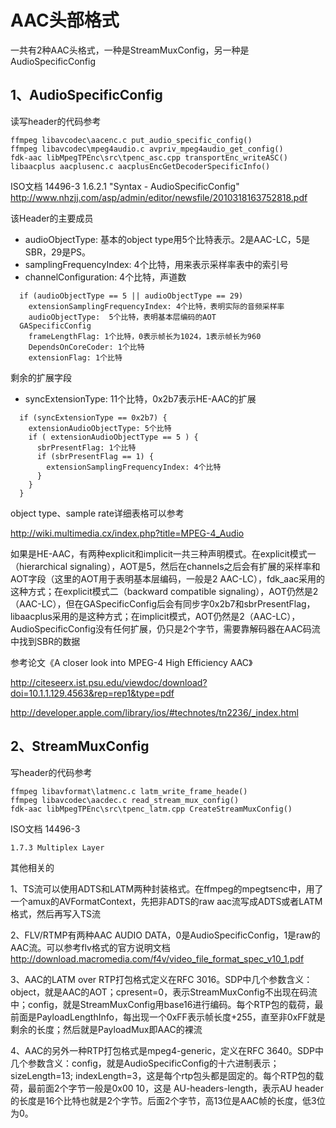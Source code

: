 # AAC头部格式 #

一共有2种AAC头格式，一种是StreamMuxConfig，另一种是AudioSpecificConfig

## 1、AudioSpecificConfig ##

读写header的代码参考

    ffmpeg libavcodec\aacenc.c put_audio_specific_config()
    ffmpeg libavcodec\mpeg4audio.c avpriv_mpeg4audio_get_config()
    fdk-aac libMpegTPEnc\src\tpenc_asc.cpp transportEnc_writeASC()
    libaacplus aacplusenc.c aacplusEncGetDecoderSpecificInfo()
 

ISO文档 14496-3
    1.6.2.1 "Syntax - AudioSpecificConfig"
http://www.nhzjj.com/asp/admin/editor/newsfile/2010318163752818.pdf
 
该Header的主要成员

- audioObjectType: 基本的object type用5个比特表示。2是AAC-LC，5是SBR，29是PS。
- samplingFrequencyIndex: 4个比特，用来表示采样率表中的索引号
- channelConfiguration: 4个比特，声道数

```
  if (audioObjectType == 5 || audioObjectType == 29)
    extensionSamplingFrequencyIndex: 4个比特，表明实际的音频采样率
    audioObjectType:  5个比特，表明基本层编码的AOT
  GASpecificConfig
    frameLengthFlag: 1个比特，0表示帧长为1024，1表示帧长为960
    DependsOnCoreCoder: 1个比特
    extensionFlag: 1个比特
```

剩余的扩展字段 

- syncExtensionType:  11个比特，0x2b7表示HE-AAC的扩展

```
  if (syncExtensionType == 0x2b7) {
    extensionAudioObjectType: 5个比特
    if ( extensionAudioObjectType == 5 ) {
      sbrPresentFlag: 1个比特
      if (sbrPresentFlag == 1) {
        extensionSamplingFrequencyIndex: 4个比特
      }
    }
  }
```

object type、sample rate详细表格可以参考

http://wiki.multimedia.cx/index.php?title=MPEG-4_Audio
 
如果是HE-AAC，有两种explicit和implicit一共三种声明模式。在explicit模式一（hierarchical signaling），AOT是5，然后在channels之后会有扩展的采样率和AOT字段（这里的AOT用于表明基本层编码，一般是2 AAC-LC），fdk_aac采用的这种方式；在explicit模式二（backward compatible signaling），AOT仍然是2（AAC-LC），但在GASpecificConfig后会有同步字0x2b7和sbrPresentFlag，libaacplus采用的是这种方式；在implicit模式，AOT仍然是2（AAC-LC），AudioSpecificConfig没有任何扩展，仍只是2个字节，需要靠解码器在AAC码流中找到SBR的数据

参考论文《A closer look into MPEG-4 High Efficiency AAC》

http://citeseerx.ist.psu.edu/viewdoc/download?doi=10.1.1.129.4563&rep=rep1&type=pdf

http://developer.apple.com/library/ios/#technotes/tn2236/_index.html
 
 
## 2、StreamMuxConfig ##

写header的代码参考

    ffmpeg libavformat\latmenc.c latm_write_frame_heade()
    ffmpeg libavcodec\aacdec.c read_stream_mux_config()
    fdk-aac libMpegTPEnc\src\tpenc_latm.cpp CreateStreamMuxConfig()
 
ISO文档 14496-3

    1.7.3 Multiplex Layer
 
 
其他相关的

1、TS流可以使用ADTS和LATM两种封装格式。在ffmpeg的mpegtsenc中，用了一个amux的AVFormatContext，先把非ADTS的raw aac流写成ADTS或者LATM格式，然后再写入TS流

2、FLV/RTMP有两种AAC AUDIO DATA，0是AudioSpecificConfig，1是raw的AAC流。可以参考flv格式的官方说明文档
http://download.macromedia.com/f4v/video_file_format_spec_v10_1.pdf

3、AAC的LATM over RTP打包格式定义在RFC 3016。SDP中几个参数含义：object，就是AAC的AOT；cpresent=0，表示StreamMuxConfig不出现在码流中；config，就是StreamMuxConfig用base16进行编码。每个RTP包的载荷，最前面是PayloadLengthInfo，每出现一个0xFF表示帧长度+255，直至非0xFF就是剩余的长度；然后就是PayloadMux即AAC的裸流

4、AAC的另外一种RTP打包格式是mpeg4-generic，定义在RFC 3640。SDP中几个参数含义：config，就是AudioSpecificConfig的十六进制表示；sizeLength=13; indexLength=3，这是每个rtp包头都是固定的。每个RTP包的载荷，最前面2个字节一般是0x00 10，这是 AU-headers-length，表示AU header的长度是16个比特也就是2个字节。后面2个字节，高13位是AAC帧的长度，低3位为0。